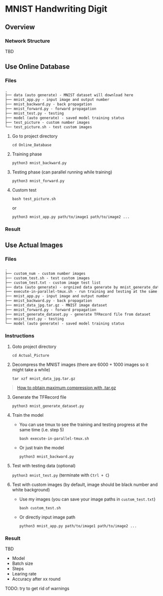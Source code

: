 # MNIST Handwriting Digit

## Overview

### Network Structure

TBD

## Use Online Database

### Files

```txt
.
├── data (auto generate) - MNIST dataset will download here
├── mnist_app.py - input image and output number
├── mnist_backward.py - back propagation
├── mnist_forward.py - forward propagation
├── mnist_test.py - testing
├── model (auto generate) - saved model training status
├── test_picture - custom number images
└── test_picture.sh - test custom images
```

1. Go to project directory

    `cd Online_Database`

2. Training phase

    `python3 mnist_backward.py`

3. Testing phase (can parallel running while training)

    `python3 mnist_forward.py`

4. Custom test

    `bash test_picture.sh`

    or

    `python3 mnist_app.py path/to/image1 path/to/image2 ...`

### Result

## Use Actual Images

### Files

```txt
.
├── custom_num - custom number images
├── custom_test.sh - test custom images
├── custom_test.txt - custom image test list
├── data (auto generate) - orgnized data generate by mnist_generate_dataset.py
├── execute-in-parallel-tmux.sh - run training and testing at the same time
├── mnist_app.py - input image and output number
├── mnist_backward.py - back propagation
├── mnist_data_jpg.tar.gz - MNIST image dataset
├── mnist_forward.py - forward propagation
├── mnist_generate_dataset.py - generate TFRecord file from dataset
├── mnist_test.py - testing
└── model (auto generate) - saved model training status
```

### Instructions

1. Goto project directory

    `cd Actual_Picture`

2. Decompress the MNIST images (there are 6000 + 1000 images so it might take a while)

    `tar xzf mnist_data_jpg.tar.gz`

> [How to obtain maximum compression with .tar.gz](https://superuser.com/questions/514260/how-to-obtain-maximum-compression-with-tar-gz)

3. Generate the TFRecord file

    `python3 mnist_generate_dataset.py`

4. Train the model
    * You can use tmux to see the training and testing progress at the same time (i.e. step 5)

        `bash execute-in-parallel-tmux.sh`

    * Or just train the model

        `python3 mnist_backward.py`

5. Test with testing data (optional)

    `python3 mnist_test.py` (terminate with `Ctrl + C`)

6. Test with custom images (by default, image should be black number and white background)
    * Use my images (you can save your image paths in `custom_test.txt`)

        `bash custom_test.sh`

    * Or directly input image path

        `python3 mnist_app.py path/to/image1 path/to/image2 ...`

### Result

TBD

* Model
* Batch size
* Steps
* Learing rate
* Accuracy after xx round

TODO: try to get rid of warnings
